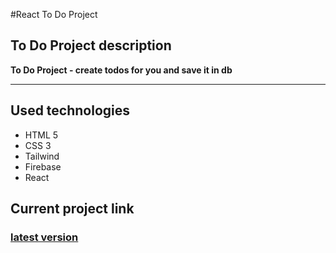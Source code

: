 #React To Do Project


## To Do Project description
**To Do Project - create todos for you and save it in db**
___

## Used technologies  
+ HTML 5
+ CSS 3
+ Tailwind
+ Firebase
+ React

## Current project link

### [latest version](https://to-do-react-kappa.vercel.app/)
